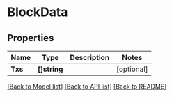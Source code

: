 # BlockData

## Properties

Name | Type | Description | Notes
------------ | ------------- | ------------- | -------------
**Txs** | **[]string** |  | [optional] 

[[Back to Model list]](../README.md#documentation-for-models) [[Back to API list]](../README.md#documentation-for-api-endpoints) [[Back to README]](../README.md)


